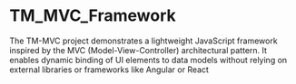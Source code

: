 # TM_MVC_Framework
The TM-MVC project demonstrates a lightweight JavaScript framework inspired by the MVC (Model-View-Controller) architectural pattern. It enables dynamic binding of UI elements to data models without relying on external libraries or frameworks like Angular or React
